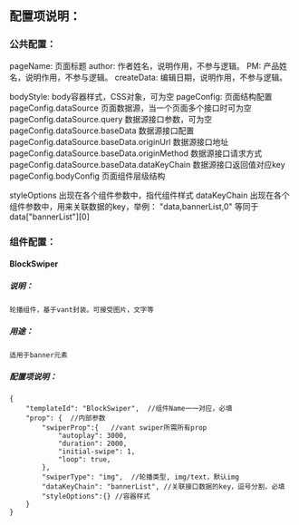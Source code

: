 ## 配置项说明：

### 公共配置：
pageName:  页面标题
author:  作者姓名，说明作用，不参与逻辑。
PM:  产品姓名，说明作用，不参与逻辑。
createData:  编辑日期，说明作用，不参与逻辑。

bodyStyle:  body容器样式，CSS对象，可为空
pageConfig:  页面结构配置
pageConfig.dataSource  页面数据源，当一个页面多个接口时可为空
pageConfig.dataSource.query  数据源接口参数，可为空
pageConfig.dataSource.baseData  数据源接口配置
pageConfig.dataSource.baseData.originUrl  数据源接口地址
pageConfig.dataSource.baseData.originMethod  数据源接口请求方式
pageConfig.dataSource.baseData.dataKeyChain  数据源接口返回值对应key
pageConfig.bodyConfig  页面组件层级结构

styleOptions 出现在各个组件参数中，指代组件样式
dataKeyChain 出现在各个组件参数中，用来关联数据的key，举例： 
"data,bannerList,0" 等同于 data["bannerList"][0]

### 组件配置：

#### BlockSwiper
##### 说明：
    轮播组件，基于vant封装。可接受图片，文字等
    
##### 用途：
    适用于banner元素

##### 配置项说明：
```
{
    "templateId": "BlockSwiper",  //组件Name一一对应，必填
    "prop": {  //内部参数
        "swiperProp":{   //vant swiper所需所有prop
            "autoplay": 3000,
            "duration": 2000,
            "initial-swipe": 1,
            "loop": true,
        },
        "swiperType": "img",  //轮播类型, img/text，默认img
        "dataKeyChain": "bannerList", //关联接口数据的key，逗号分割，必填
        "styleOptions":{} //容器样式
    }
}
```
